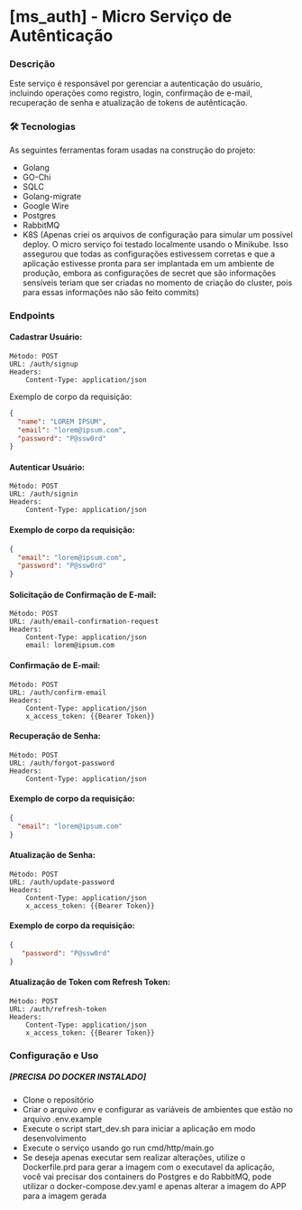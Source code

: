 # [ms_auth] - Micro Serviço de Autênticação

### Descrição
Este serviço é responsável por gerenciar a autenticação do usuário, incluindo operações como registro, login, confirmação de e-mail, recuperação de senha e atualização de tokens de autênticação.

### 🛠 Tecnologias
As seguintes ferramentas foram usadas na construção do projeto:
- Golang
- GO-Chi
- SQLC
- Golang-migrate
- Google Wire
- Postgres
- RabbitMQ
- K8S (Apenas criei os arquivos de configuração para simular um possível deploy. O micro serviço foi testado localmente usando o Minikube. Isso assegurou que todas as configurações estivessem corretas e que a aplicação estivesse pronta para ser implantada em um ambiente de produção, embora as configurações de secret que são informações sensíveis teriam que ser criadas no momento de criação do cluster, pois para essas informações não são feito commits)

### Endpoints
#### Cadastrar Usuário:

    Método: POST
    URL: /auth/signup
    Headers:
        Content-Type: application/json
    
Exemplo de corpo da requisição:
```json
{
  "name": "LOREM IPSUM",
  "email": "lorem@ipsum.com",
  "password": "P@ssw0rd"
}
```

#### Autenticar Usuário:

    Método: POST
    URL: /auth/signin
    Headers:
        Content-Type: application/json

#### Exemplo de corpo da requisição:

```json
{
  "email": "lorem@ipsum.com",
  "password": "P@ssw0rd"
}
```

#### Solicitação de Confirmação de E-mail:

    Método: POST
    URL: /auth/email-confirmation-request
    Headers:
        Content-Type: application/json
        email: lorem@ipsum.com

#### Confirmação de E-mail:

    Método: POST
    URL: /auth/confirm-email
    Headers:
        Content-Type: application/json
        x_access_token: {{Bearer Token}}
        
#### Recuperação de Senha:

    Método: POST
    URL: /auth/forgot-password
    Headers:
        Content-Type: application/json

#### Exemplo de corpo da requisição:
```json
{
  "email": "lorem@ipsum.com"
}
```

#### Atualização de Senha:

    Método: POST
    URL: /auth/update-password
    Headers:
        Content-Type: application/json
        x_access_token: {{Bearer Token}}

#### Exemplo de corpo da requisição:
```json
{
   "password": "P@ssw0rd"
}
```

#### Atualização de Token com Refresh Token:

    Método: POST
    URL: /auth/refresh-token
    Headers:
        Content-Type: application/json
        x_access_token: {{Bearer Token}}


### Configuração e Uso
##### [PRECISA DO DOCKER INSTALADO]

- Clone o repositório
- Criar o arquivo .env e configurar as variáveis de ambientes que estão no arquivo .env.example
- Execute o script start_dev.sh para iniciar a aplicação em modo desenvolvimento
- Execute o serviço usando go run cmd/http/main.go
- Se deseja apenas executar sem realizar alterações, utilize o Dockerfile.prd para gerar a imagem com o executavel da aplicação, você vai precisar dos containers do Postgres e do RabbitMQ, pode utilizar o docker-compose.dev.yaml e apenas alterar a imagem do APP para a imagem gerada
